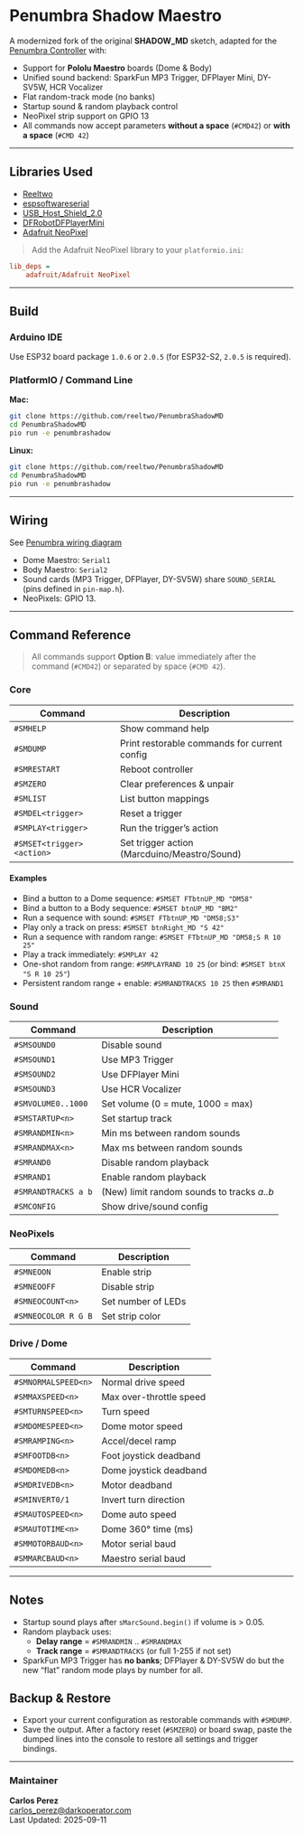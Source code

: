 # Penumbra Shadow Maestro

A modernized fork of the original **SHADOW_MD** sketch, adapted for the [Penumbra Controller](https://github.com/reeltwo/PenumbraShadowMD) with:

- Support for **Pololu Maestro** boards (Dome & Body)
- Unified sound backend: SparkFun MP3 Trigger, DFPlayer Mini, DY-SV5W, HCR Vocalizer
- Flat random-track mode (no banks)
- Startup sound & random playback control
- NeoPixel strip support on GPIO 13
- All commands now accept parameters **without a space** (`#CMD42`) or **with a space** (`#CMD 42`)

---

## Libraries Used

- [Reeltwo](https://github.com/reeltwo/Reeltwo)  
- [espsoftwareserial](https://github.com/rimim/espsoftwareserial)  
- [USB_Host_Shield_2.0](https://github.com/reeltwo/USB_Host_Shield_2.0)  
- [DFRobotDFPlayerMini](https://github.com/DFRobot/DFRobotDFPlayerMini)  
- [Adafruit NeoPixel](https://github.com/adafruit/Adafruit_NeoPixel)

> Add the Adafruit NeoPixel library to your `platformio.ini`:
```ini
lib_deps =
    adafruit/Adafruit NeoPixel
```

---

## Build

### Arduino IDE
Use ESP32 board package `1.0.6` or `2.0.5` (for ESP32-S2, `2.0.5` is required).

### PlatformIO / Command Line

**Mac:**
```bash
git clone https://github.com/reeltwo/PenumbraShadowMD
cd PenumbraShadowMD
pio run -e penumbrashadow
```

**Linux:**
```bash
git clone https://github.com/reeltwo/PenumbraShadowMD
cd PenumbraShadowMD
pio run -e penumbrashadow
```

---

## Wiring

See [Penumbra wiring diagram](https://user-images.githubusercontent.com/16616950/222179232-cd7f6191-de23-43d3-b792-a73715196444.png)

- Dome Maestro: `Serial1`
- Body Maestro: `Serial2`
- Sound cards (MP3 Trigger, DFPlayer, DY-SV5W) share `SOUND_SERIAL` (pins defined in `pin-map.h`).
- NeoPixels: GPIO 13.

---

## Command Reference

> All commands support **Option B**: value immediately after the command (`#CMD42`) or separated by space (`#CMD 42`).

### Core
| Command | Description |
|---------|-------------|
| `#SMHELP` | Show command help |
| `#SMDUMP` | Print restorable commands for current config |
| `#SMRESTART` | Reboot controller |
| `#SMZERO` | Clear preferences & unpair |
| `#SMLIST` | List button mappings |
| `#SMDEL<trigger>` | Reset a trigger |
| `#SMPLAY<trigger>` | Run the trigger’s action |
| `#SMSET<trigger> <action>` | Set trigger action (Marcduino/Meastro/Sound) |

#### Examples
- Bind a button to a Dome sequence: `#SMSET FTbtnUP_MD "DM58"`
- Bind a button to a Body sequence: `#SMSET btnUP_MD "BM2"`
- Run a sequence with sound: `#SMSET FTbtnUP_MD "DM58;S3"`
- Play only a track on press: `#SMSET btnRight_MD "S 42"`
- Run a sequence with random range: `#SMSET FTbtnUP_MD "DM58;S R 10 25"`
- Play a track immediately: `#SMPLAY 42`
- One-shot random from range: `#SMPLAYRAND 10 25` (or bind: `#SMSET btnX "S R 10 25"`)
- Persistent random range + enable: `#SMRANDTRACKS 10 25` then `#SMRAND1`

### Sound
| Command | Description |
|---------|-------------|
| `#SMSOUND0` | Disable sound |
| `#SMSOUND1` | Use MP3 Trigger |
| `#SMSOUND2` | Use DFPlayer Mini |
| `#SMSOUND3` | Use HCR Vocalizer |
| `#SMVOLUME0..1000` | Set volume (0 = mute, 1000 = max) |
| `#SMSTARTUP<n>` | Set startup track |
| `#SMRANDMIN<n>` | Min ms between random sounds |
| `#SMRANDMAX<n>` | Max ms between random sounds |
| `#SMRAND0` | Disable random playback |
| `#SMRAND1` | Enable random playback |
| `#SMRANDTRACKS a b` | (New) limit random sounds to tracks *a..b* |
| `#SMCONFIG` | Show drive/sound config |

### NeoPixels
| Command | Description |
|---------|-------------|
| `#SMNEOON` | Enable strip |
| `#SMNEOOFF` | Disable strip |
| `#SMNEOCOUNT<n>` | Set number of LEDs |
| `#SMNEOCOLOR R G B` | Set strip color |

### Drive / Dome
| Command | Description |
|---------|-------------|
| `#SMNORMALSPEED<n>` | Normal drive speed |
| `#SMMAXSPEED<n>` | Max over-throttle speed |
| `#SMTURNSPEED<n>` | Turn speed |
| `#SMDOMESPEED<n>` | Dome motor speed |
| `#SMRAMPING<n>` | Accel/decel ramp |
| `#SMFOOTDB<n>` | Foot joystick deadband |
| `#SMDOMEDB<n>` | Dome joystick deadband |
| `#SMDRIVEDB<n>` | Motor deadband |
| `#SMINVERT0/1` | Invert turn direction |
| `#SMAUTOSPEED<n>` | Dome auto speed |
| `#SMAUTOTIME<n>` | Dome 360° time (ms) |
| `#SMMOTORBAUD<n>` | Motor serial baud |
| `#SMMARCBAUD<n>` | Maestro serial baud |

---

## Notes

- Startup sound plays after `sMarcSound.begin()` if volume is > 0.05.
- Random playback uses:
  - **Delay range** = `#SMRANDMIN` .. `#SMRANDMAX`
  - **Track range** = `#SMRANDTRACKS` (or full 1-255 if not set)
- SparkFun MP3 Trigger has **no banks**; DFPlayer & DY-SV5W do but the new “flat” random mode plays by number for all.

## Backup & Restore

- Export your current configuration as restorable commands with `#SMDUMP`.
- Save the output. After a factory reset (`#SMZERO`) or board swap, paste the dumped lines into the console to restore all settings and trigger bindings.

---

### Maintainer
**Carlos Perez**  
[carlos_perez@darkoperator.com](mailto:carlos_perez@darkoperator.com)  
Last Updated: 2025-09-11
